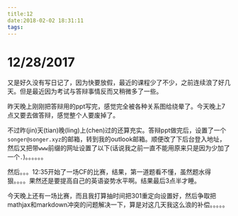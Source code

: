 ```yaml
---
title:12
date:2018-02-02 18:31:11
tags:
---
```


# 12/28/2017

<!--more-->

又是好久没有写日记了，因为快要放假，最近的课程少了不少，之前连续浪了好几天。但是最近因为考试与答辩事情反而又稍微多了一些。

昨天晚上刚刚把答辩用的ppt写完，感觉完全被各种关系图给绕晕了。今天晚上7点又要去做答辩，感觉整个人要废掉了。

不过昨(jin)天(tian)晚(ling)上(chen)过的还算充实。答辩ppt做完后，设置了一个`songer@songer.xyz`的邮箱，转到我的outlook邮箱。顺便改了下后台登入地址，然后又把带`www`前缀的网址设置了以下(话说我之前一直不能用原来只是因为少加了一个`.`)。。。。。。

然后。。。12:35开始了一场CF的比赛，结果，第一道题看不懂，虽然题水得狠。。。。果然还是要提高自己的英语姿势水平啊。结果最后3点半才睡。

今天晚上还有一场比赛，而且我打算抽时间把301重定向设置好，然后争取把mathjax和markdown冲突的问题解决一下，算是对这几天我这么浪的补偿。。。。。
